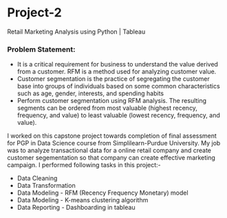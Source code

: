 # Project-2
Retail Marketing Analysis using Python | Tableau
### Problem Statement:
- It is a critical requirement for business to understand the value derived from a customer. RFM is a method used for analyzing customer value.
- Customer segmentation is the practice of segregating the customer base into groups of individuals based on some common characteristics such as age, gender, interests, and spending habits
- Perform customer segmentation using RFM analysis. The resulting segments can be ordered from most valuable (highest recency, frequency, and value) to least valuable (lowest recency, frequency, and value).

I worked on this capstone project towards completion of final assessment for PGP in Data Science course from Simplilearn-Purdue University. My job was to analyze transactional data for a online retail company and create customer segementation so that company can create effective marketing campaign. I performed following tasks in this project:-
- Data Cleaning
- Data Transformation
- Data Modeling - RFM (Recency Frequency Monetary) model
- Data Modeling - K-means clustering algorithm
- Data Reporting - Dashboarding in tableau
